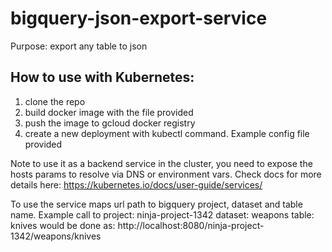 # bigquery-json-export-service

Purpose: export any table to json

## How to use with Kubernetes:
1. clone the repo
2. build docker image with the file provided
3. push the image to gcloud docker registry
4. create a new deployment with kubectl command. Example config file provided

Note to use it as a backend service in the cluster, you need to expose the hosts params to resolve via DNS or environment vars. Check docs for more details here:  https://kubernetes.io/docs/user-guide/services/

To use the service maps url path to bigquery project, dataset and table name.
Example call to project: ninja-project-1342 dataset: weapons table: knives
would be done as: http://localhost:8080/ninja-project-1342/weapons/knives
